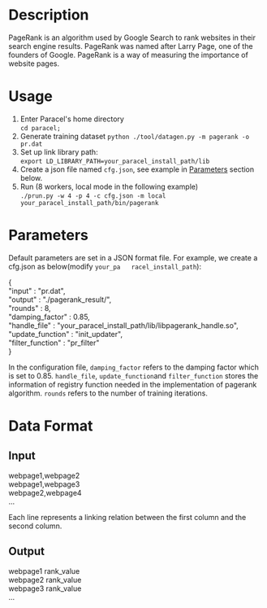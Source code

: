 # Description
PageRank is an algorithm used by Google Search to rank websites in their search engine results. PageRank was named after Larry Page, one of the founders of Google. PageRank is a way of measuring the importance of website pages. 

# Usage
1. Enter Paracel's home directory  
```cd paracel;``` 
2. Generate training dataset 
```python ./tool/datagen.py -m pagerank -o pr.dat```
3. Set up link library path:  
```export LD_LIBRARY_PATH=your_paracel_install_path/lib```    
4. Create a json file named `cfg.json`, see example in [Parameters](#parameters) section below.  
5. Run (8 workers, local mode in the following example)  
```./prun.py -w 4 -p 4 -c cfg.json -m local your_paracel_install_path/bin/pagerank```

# Parameters
Default parameters are set in a JSON format file. For example, we create a cfg.json as below(modify `your_pa   racel_install_path`):  

{    
    "input" : "pr.dat",    
    "output" : "./pagerank_result/",    
    "rounds" : 8,    
    "damping_factor" : 0.85,    
    "handle_file" : "your_paracel_install_path/lib/libpagerank_handle.so",    
    "update_function" : "init_updater",    
    "filter_function" : "pr_filter"    
}    

In the configuration file, `damping_factor` refers to the damping factor which is set to 0.85. `handle_file`, `update_function`and `filter_function` stores the information of registry function needed in the implementation of pagerank algorithm. `rounds` refers to the number of training iterations.

# Data Format
## Input
webpage1,webpage2    
webpage1,webpage3    
webpage2,webpage4    
...    

Each line represents a linking relation between the first column and the second column.

## Output
webpage1 rank_value    
webpage2 rank_value    
webpage3 rank_value    
...    
